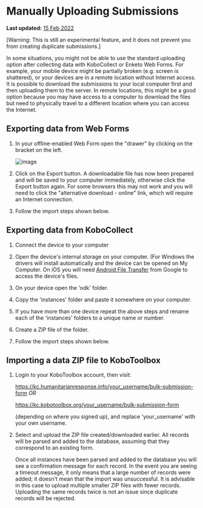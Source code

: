 # Manually Uploading Submissions
**Last updated:** <a href="https://github.com/kobotoolbox/docs/blob/511ea4cb3c698a4b45e7c2b4efd1af4e356e811f/source/manual_upload.md" class="reference">15 Feb 2022</a>

[Warning: This is still an experimental feature, and it does not prevent you
from creating duplicate submissions.]

In some situations, you might not be able to use the standard uploading option
after collecting data with KoboCollect or Enketo Web Forms. For example, your
mobile device might be partially broken (e.g. screen is shattered), or your
devices are in a remote location without Internet access. It is possible to
download the submissions to your local computer first and then uploading them to
the server. In remote locations, this might be a good option because you may
have access to a computer to download the files but need to physically travel to
a different location where you can access the Internet.

## Exporting data from Web Forms

1. In your offline-enabled Web Form open the "drawer" by clicking on the bracket
   on the left.

    ![image](/images/manual_upload/export_data.png)

2. Click on the Export button. A downloadable file has now been prepared and
   will be saved to your computer immediately, otherwise click the Export button
   again. For some browsers this may not work and you will need to click the
   "alternative download - online" link, which will require an Internet
   connection.

3. Follow the import steps shown below.

## Exporting data from KoboCollect

1. Connect the device to your computer

2. Open the device's internal storage on your computer. (For Windows the drivers
   will install automatically and the device can be opened on My Computer. On
   iOS you will need
   [Android File Transfer](https://www.android.com/intl/en_us/filetransfer) from
   Google to access the device's files.

3. On your device open the 'odk' folder.

4. Copy the 'instances' folder and paste it somewhere on your computer.

5. If you have more than one device repeat the above steps and rename each of
   the 'instances' folders to a unique name or number.

6. Create a ZIP file of the folder.

7. Follow the import steps shown below.

## Importing a data ZIP file to KoboToolbox

1. Login to your KoboToolbox account, then visit:

    https://kc.humanitarianresponse.info/your_username/bulk-submission-form _OR_

    https://kc.kobotoolbox.org/your_username/bulk-submission-form

    (depending on where you signed up), and replace 'your_username' with your
    own username.

2. Select and upload the ZIP file created/downloaded earlier. All records will
   be parsed and added to the database, assuming that they correspond to an
   existing form.

    Once all instances have been parsed and added to the database you will see a
    confirmation message for each record. In the event you are seeing a timeout
    message, it only means that a large number of records were added; it doesn't
    mean that the import was unsuccessful. It is advisable in this case to
    upload multiple smaller ZIP files with fewer records. Uploading the same
    records twice is not an issue since duplicate records will be rejected.
